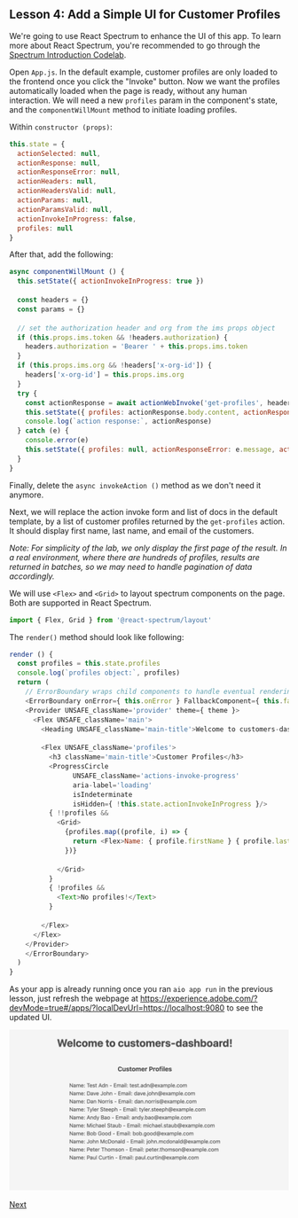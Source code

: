## Lesson 4: Add a Simple UI for Customer Profiles

We're going to use React Spectrum to enhance the UI of this app. To learn more about React Spectrum, you're recommended to go through the [Spectrum Introduction Codelab](https://adobeio-codelabs-spectrum-intro-adobedocs.project-helix.page).  

Open `App.js`. In the default example, customer profiles are only loaded to the frontend once you click the "Invoke" button. Now we want the profiles automatically loaded when the page is ready, without any human interaction. We will need a new `profiles` param in the component's state, and the `componentWillMount` method to initiate loading profiles.  

Within `constructor (props)`:

```javascript
this.state = {
  actionSelected: null,
  actionResponse: null,
  actionResponseError: null,
  actionHeaders: null,
  actionHeadersValid: null,
  actionParams: null,
  actionParamsValid: null,
  actionInvokeInProgress: false,
  profiles: null
}
```

After that, add the following:

```javascript
async componentWillMount () {
  this.setState({ actionInvokeInProgress: true })
  
  const headers = {}
  const params = {}

  // set the authorization header and org from the ims props object
  if (this.props.ims.token && !headers.authorization) {
    headers.authorization = 'Bearer ' + this.props.ims.token
  }
  if (this.props.ims.org && !headers['x-org-id']) {
    headers['x-org-id'] = this.props.ims.org
  }
  try {
    const actionResponse = await actionWebInvoke('get-profiles', headers, params)
    this.setState({ profiles: actionResponse.body.content, actionResponseError: null, actionInvokeInProgress: false })
    console.log(`action response:`, actionResponse)
  } catch (e) {
    console.error(e)
    this.setState({ profiles: null, actionResponseError: e.message, actionInvokeInProgress: false })
  }
}
```

Finally, delete the `async invokeAction ()` method as we don't need it anymore.

Next, we will replace the action invoke form and list of docs in the default template, by a list of customer profiles returned by the `get-profiles` action. It should display first name, last name, and email of the customers.  

*Note: For simplicity of the lab, we only display the first page of the result. In a real environment, where there are hundreds of profiles, results are returned in batches, so we may need to handle pagination of data accordingly.*

We will use `<Flex>` and `<Grid>` to layout spectrum components on the page. Both are supported in React Spectrum.

```javascript
import { Flex, Grid } from '@react-spectrum/layout'
```

The `render()` method should look like following:

```javascript
render () {
  const profiles = this.state.profiles
  console.log(`profiles object:`, profiles)
  return (
    // ErrorBoundary wraps child components to handle eventual rendering errors
    <ErrorBoundary onError={ this.onError } FallbackComponent={ this.fallbackComponent } >
    <Provider UNSAFE_className='provider' theme={ theme }>
      <Flex UNSAFE_className='main'>
        <Heading UNSAFE_className='main-title'>Welcome to customers-dashboard!</Heading>

        <Flex UNSAFE_className='profiles'>
          <h3 className='main-title'>Customer Profiles</h3>
          <ProgressCircle
                UNSAFE_className='actions-invoke-progress'
                aria-label='loading'
                isIndeterminate
                isHidden={ !this.state.actionInvokeInProgress }/>
          { !!profiles &&
            <Grid>
              {profiles.map((profile, i) => {
                return <Flex>Name: { profile.firstName } { profile.lastName } - Email: { profile.email }</Flex>
              })}

            </Grid>
          }
          { !profiles &&
            <Text>No profiles!</Text>
          }

        </Flex>
      </Flex>
    </Provider>
    </ErrorBoundary>
  )
}
```

As your app is already running once you ran `aio app run` in the previous lesson, just refresh the webpage at https://experience.adobe.com/?devMode=true#/apps/?localDevUrl=https://localhost:9080 to see the updated UI.

![ui-profiles](assets/ui-profiles.png)

[Next](lesson5.md)